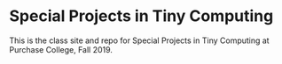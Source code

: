 # Special Projects in Tiny Computing

This is the class site and repo for Special Projects in Tiny Computing at Purchase College, Fall 2019.
